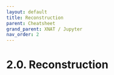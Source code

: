 ```yaml
---
layout: default
title: Reconstruction
parent: Cheatsheet
grand_parent: XNAT / Jupyter
nav_order: 2
---
```



# 2.0. Reconstruction

